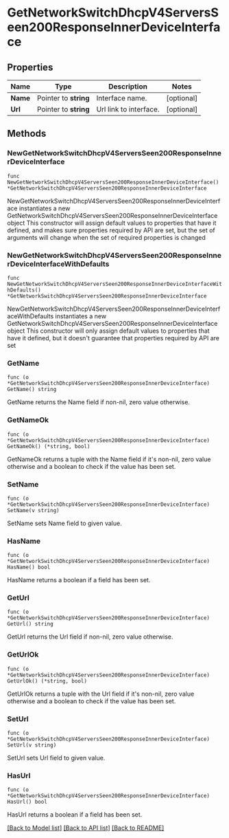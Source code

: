 # GetNetworkSwitchDhcpV4ServersSeen200ResponseInnerDeviceInterface

## Properties

Name | Type | Description | Notes
------------ | ------------- | ------------- | -------------
**Name** | Pointer to **string** | Interface name. | [optional] 
**Url** | Pointer to **string** | Url link to interface. | [optional] 

## Methods

### NewGetNetworkSwitchDhcpV4ServersSeen200ResponseInnerDeviceInterface

`func NewGetNetworkSwitchDhcpV4ServersSeen200ResponseInnerDeviceInterface() *GetNetworkSwitchDhcpV4ServersSeen200ResponseInnerDeviceInterface`

NewGetNetworkSwitchDhcpV4ServersSeen200ResponseInnerDeviceInterface instantiates a new GetNetworkSwitchDhcpV4ServersSeen200ResponseInnerDeviceInterface object
This constructor will assign default values to properties that have it defined,
and makes sure properties required by API are set, but the set of arguments
will change when the set of required properties is changed

### NewGetNetworkSwitchDhcpV4ServersSeen200ResponseInnerDeviceInterfaceWithDefaults

`func NewGetNetworkSwitchDhcpV4ServersSeen200ResponseInnerDeviceInterfaceWithDefaults() *GetNetworkSwitchDhcpV4ServersSeen200ResponseInnerDeviceInterface`

NewGetNetworkSwitchDhcpV4ServersSeen200ResponseInnerDeviceInterfaceWithDefaults instantiates a new GetNetworkSwitchDhcpV4ServersSeen200ResponseInnerDeviceInterface object
This constructor will only assign default values to properties that have it defined,
but it doesn't guarantee that properties required by API are set

### GetName

`func (o *GetNetworkSwitchDhcpV4ServersSeen200ResponseInnerDeviceInterface) GetName() string`

GetName returns the Name field if non-nil, zero value otherwise.

### GetNameOk

`func (o *GetNetworkSwitchDhcpV4ServersSeen200ResponseInnerDeviceInterface) GetNameOk() (*string, bool)`

GetNameOk returns a tuple with the Name field if it's non-nil, zero value otherwise
and a boolean to check if the value has been set.

### SetName

`func (o *GetNetworkSwitchDhcpV4ServersSeen200ResponseInnerDeviceInterface) SetName(v string)`

SetName sets Name field to given value.

### HasName

`func (o *GetNetworkSwitchDhcpV4ServersSeen200ResponseInnerDeviceInterface) HasName() bool`

HasName returns a boolean if a field has been set.

### GetUrl

`func (o *GetNetworkSwitchDhcpV4ServersSeen200ResponseInnerDeviceInterface) GetUrl() string`

GetUrl returns the Url field if non-nil, zero value otherwise.

### GetUrlOk

`func (o *GetNetworkSwitchDhcpV4ServersSeen200ResponseInnerDeviceInterface) GetUrlOk() (*string, bool)`

GetUrlOk returns a tuple with the Url field if it's non-nil, zero value otherwise
and a boolean to check if the value has been set.

### SetUrl

`func (o *GetNetworkSwitchDhcpV4ServersSeen200ResponseInnerDeviceInterface) SetUrl(v string)`

SetUrl sets Url field to given value.

### HasUrl

`func (o *GetNetworkSwitchDhcpV4ServersSeen200ResponseInnerDeviceInterface) HasUrl() bool`

HasUrl returns a boolean if a field has been set.


[[Back to Model list]](../README.md#documentation-for-models) [[Back to API list]](../README.md#documentation-for-api-endpoints) [[Back to README]](../README.md)


